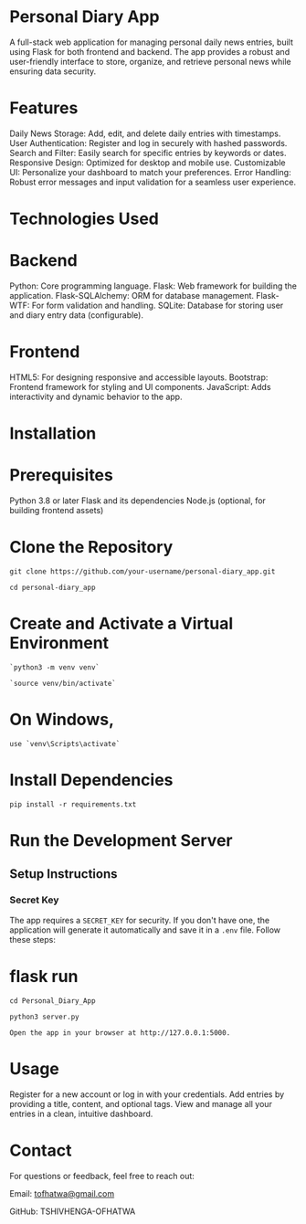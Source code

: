 # Personal Diary App

A full-stack web application for managing personal daily news entries, built using Flask for both frontend and backend. The app provides a robust and user-friendly interface to store, organize, and retrieve personal news while ensuring data security.

# Features

Daily News Storage: Add, edit, and delete daily entries with timestamps.
User Authentication: Register and log in securely with hashed passwords.
Search and Filter: Easily search for specific entries by keywords or dates.
Responsive Design: Optimized for desktop and mobile use.
Customizable UI: Personalize your dashboard to match your preferences.
Error Handling: Robust error messages and input validation for a seamless user experience.

# Technologies Used

# Backend

Python: Core programming language.
Flask: Web framework for building the application.
Flask-SQLAlchemy: ORM for database management.
Flask-WTF: For form validation and handling.
SQLite: Database for storing user and diary entry data (configurable).

# Frontend

HTML5: For designing responsive and accessible layouts.
Bootstrap: Frontend framework for styling and UI components.
JavaScript: Adds interactivity and dynamic behavior to the app.

# Installation

# Prerequisites

Python 3.8 or later
Flask and its dependencies
Node.js (optional, for building frontend assets)

# Clone the Repository

    git clone https://github.com/your-username/personal-diary_app.git

    cd personal-diary_app

# Create and Activate a Virtual Environment

    `python3 -m venv venv`

    `source venv/bin/activate`

# On Windows,

    use `venv\Scripts\activate`

# Install Dependencies

    pip install -r requirements.txt

# Run the Development Server

## Setup Instructions

### Secret Key

The app requires a `SECRET_KEY` for security. If you don't have one,
the application will generate it automatically and save it in a `.env` file. Follow these steps:

# flask run

    cd Personal_Diary_App

    python3 server.py

    Open the app in your browser at http://127.0.0.1:5000.

# Usage

Register for a new account or log in with your credentials.
Add entries by providing a title, content, and optional tags.
View and manage all your entries in a clean, intuitive dashboard.

# Contact

For questions or feedback, feel free to reach out:

Email: tofhatwa@gmail.com

GitHub: TSHIVHENGA-OFHATWA
